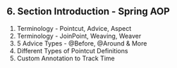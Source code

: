 ## 6. Section Introduction - Spring AOP

1. Terminology - Pointcut, Advice, Aspect
2. Terminology - JoinPoint, Weaving, Weaver	
3. 5 Advice Types - @Before, @Around & More
4. Different Types of Pointcut Definitions
5. Custom Annotation to Track Time
